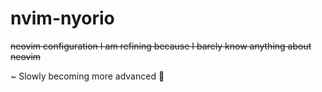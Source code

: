 # nvim-nyorio
~~neovim configuration I am refining because I barely know anything about neovim~~

~ Slowly becoming more advanced 💪








